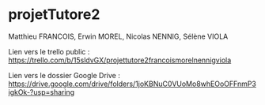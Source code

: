 # projetTutore2

Matthieu FRANCOIS, Erwin MOREL, Nicolas NENNIG, Sélène VIOLA

Lien vers le trello public :
https://trello.com/b/15sldvGX/projettutore2francoismorelnennigviola

Lien vers le dossier Google Drive :
https://drive.google.com/drive/folders/1joKBNuC0VUoMo8whEOoOFFnmP3igkOk-?usp=sharing